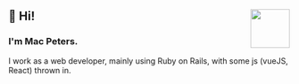 ## 👋 Hi!  <img width="70" align='right' src="https://img.search.brave.com/Yn2vXt9dQjRcUiGOu0VO5zOOVr7MnIx4-f5uADBrZXw/fit/400/400/ce/1/aHR0cHM6Ly9wYnMu/dHdpbWcuY29tL3By/b2ZpbGVfaW1hZ2Vz/LzEyMDA2MTc0MzEy/ODAwNTAxNzYvMTJl/REpQUU0uanBn">


### I'm Mac Peters.  

I work as a web developer, mainly using Ruby on Rails, with some js (vueJS, React) thrown in. 

<!--
**Macpeters/macpeters** is a ✨ _special_ ✨ repository because its `README.md` (this file) appears on your GitHub profile.

Here are some ideas to get you started:

- 🔭 I’m currently working on ...
- 🌱 I’m currently learning ...
- 👯 I’m looking to collaborate on ...
- 🤔 I’m looking for help with ...
- 💬 Ask me about ...
- 📫 How to reach me: ...
- 😄 Pronouns: ...
- ⚡ Fun fact: ...
-->
